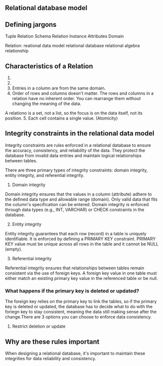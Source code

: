 ## Relational database model

## Defining jargons
Tuple
Relation Schema
Relation Instance
Attributes
Domain

Relation:
reational data model
relational database
relational algebra
relationship

## Characteristics of a Relation

1.
2. 
3. Entries in a column are from the same domain. 
4. Order of rows and columns doesn't matter. 
The rows and columns in a relation have no inherent order. You can rearrange them without changing the meaning of the data. 

A relationo is a set,  not a list, so the focus is on the data itself, not its position. 
5. Each cell contains a single value. (Atomicity)


## Integrity constraints in the relational data model

Integrity constraints are rules enforced in a relational database to ensure the accuracy, consistency, and reliability of the data. They protect the database from invalid data entries and maintain logical relationships between tables.

There are three primary types of integrity constraints: domain integrity, entity integrity, and referential integrity.

1. Domain integrity

Domain integrity ensures that the values in a column (attribute) adhere to the defined data type and allowable range (domain). Only valid data that fits the column's specification can be entered. Domain integrity is enforced through data types (e.g., INT, VARCHAR) or CHECK constraints in the database.

2. Entity integrity

Entity integrity guarantees that each row (record) in a table is uniquely identifiable. It is enforced by defining a PRIMARY KEY constraint. PRIMARY KEY value must be unique across all rows in the table and it cannot be NULL (empty).

3. Referential integrity

Referential integrity ensures that relationships between tables remain consistent via the use of foreign keys. A foreign key value in one table must either match an existing primary key value in the referenced table or be null.

### What happens if the primary key is deleted or updated?

The foreign key relies on the primary key to link the tables, so if the primary key is deleted or updated, the database has to decide what to do with the foriegn key to stay consistent, meaning the data still making sense after the change.There are 3 options you can choose to enforce data consistency.

1. Restrict deletion or update


## Why are these rules important

When designing a relational database, it's important to maintain these integrities for data reliability and consistency. 
